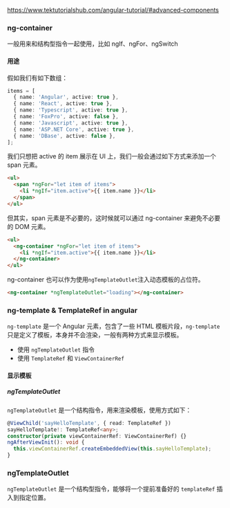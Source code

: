 https://www.tektutorialshub.com/angular-tutorial/#advanced-components

### ng-container

一般用来和结构型指令一起使用，比如 ngIf、ngFor、ngSwitch

#### 用途

假如我们有如下数组：

```typescript
items = [
  { name: 'Angular', active: true },
  { name: 'React', active: true },
  { name: 'Typescript', active: true },
  { name: 'FoxPro', active: false },
  { name: 'Javascript', active: true },
  { name: 'ASP.NET Core', active: true },
  { name: 'DBase', active: false },
];
```

我们只想把 active 的 item 展示在 UI 上，我们一般会通过如下方式来添加一个 span 元素。

```html
<ul>
  <span *ngFor="let item of items">
    <li *ngIf="item.active">{{ item.name }}</li>
  </span>
</ul>
```

但其实，span 元素是不必要的，这时候就可以通过 ng-container 来避免不必要的 DOM 元素。

```html
<ul>
  <ng-container *ngFor="let item of items">
    <li *ngIf="item.active">{{ item.name }}</li>
  </ng-container>
</ul>
```

ng-container 也可以作为使用`ngTemplateOutlet`注入动态模板的占位符。

```html
<ng-container *ngTemplateOutlet="loading"></ng-container>
```

### ng-template & TemplateRef in angular

`ng-template` 是一个 Angular 元素，包含了一些 HTML 模板片段，`ng-template` 只是定义了模板，本身并不会渲染，一般有两种方式来显示模板。

- 使用 `ngTemplateOutlet` 指令
- 使用 `TemplateRef` 和 `ViewContainerRef`

#### 显示模板

##### ngTemplateOutlet

`ngTemplateOutlet` 是一个结构指令，用来渲染模板，使用方式如下：

```typescript
@ViewChild('sayHelloTemplate', { read: TemplateRef })
sayHelloTemplate!: TemplateRef<any>;
constructor(private viewContainerRef: ViewContainerRef) {}
ngAfterViewInit(): void {
  this.viewContainerRef.createEmbeddedView(this.sayHelloTemplate);
}
```

### ngTemplateOutlet

`ngTemplateOutlet` 是一个结构型指令，能够将一个提前准备好的 `templateRef` 插入到指定位置。
